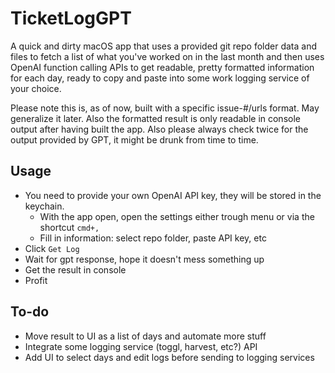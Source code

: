 # TicketLogGPT

A quick and dirty macOS app that uses a provided git repo folder data and files to fetch a list of what you've worked on in the last month and then uses OpenAI function calling APIs to get readable, pretty formatted information for each day, ready to copy and paste into some work logging service of your choice.

Please note this is, as of now, built with a specific issue-#/urls format. May generalize it later. Also the formatted result is only readable in console output after having built the app. Also please always check twice for the output provided by GPT, it might be drunk from time to time.

## Usage

- You need to provide your own OpenAI API key, they will be stored in the keychain.
  - With the app open, open the settings either trough menu or via the shortcut `cmd+,`
  - Fill in information: select repo folder, paste API key, etc
- Click `Get Log`
- Wait for gpt response, hope it doesn't mess something up
- Get the result in console
- Profit

## To-do

- Move result to UI as a list of days and automate more stuff
- Integrate some logging service (toggl, harvest, etc?) API
- Add UI to select days and edit logs before sending to logging services
